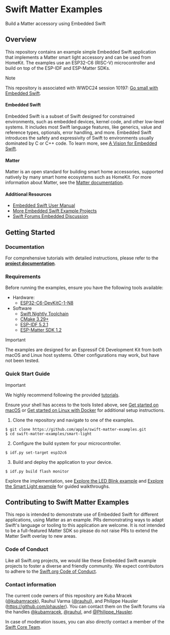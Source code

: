 # Swift Matter Examples

Build a Matter accessory using Embedded Swift

## Overview

<!-- Image -->

This repository contains an example simple Embedded Swift application that implements a Matter smart light accessory and can be used from HomeKit. The examples use an ESP32-C6 (RISC-V) microcontroller and build on top of the ESP-IDF and ESP-Matter SDKs.

> [!NOTE]
> This repository is associated with WWDC24 session 10197: [Go small with Embedded Swift](https://developer.apple.com/wwdc24/10197).

#### Embedded Swift

Embedded Swift is a subset of Swift designed for constrained environments, such as embedded devices, kernel code, and other low-level systems. It includes most Swift language features, like generics, value and reference types, optionals, error handling, and more. Embedded Swift introduces the safety and expressivity of Swift to environments usually dominated by C or C++ code. To learn more, see [A Vision for Embedded Swift](https://github.com/apple/swift-evolution/blob/main/visions/embedded-swift.md).

#### Matter

Matter is an open standard for building smart home accessories, supported natively by many smart home ecosystems such as HomeKit. For more information about Matter, see the [Matter documentation](https://project-chip.github.io/connectedhomeip-doc/index.html).

#### Additional Resources

- [Embedded Swift User Manual](https://github.com/apple/swift/blob/main/docs/EmbeddedSwift/UserManual.md)
- [More Embedded Swift Example Projects](https://github.com/apple/swift-embedded-examples)
- [Swift Forums Embedded Discussion](https://forums.swift.org/c/development/embedded/107)

## Getting Started

### Documentation

For comprehensive tutorials with detailed instructions, please refer to the [**project documentation**](https://apple.github.io/swift-matter-examples/tutorials/tutorial-table-of-contents).

### Requirements

Before running the examples, ensure you have the following tools available:

- Hardware:
  - [ESP32-C6-DevKitC-1-N8](https://docs.espressif.com/projects/espressif-esp-dev-kits/en/latest/esp32c6/esp32-c6-devkitc-1/user_guide.html)
- Software 
  - [Swift Nightly Toolchain](https://www.swift.org/download)
  - [CMake 3.29+](https://cmake.org/download)
  - [ESP-IDF 5.2.1](https://docs.espressif.com/projects/esp-idf/en/v5.2.1/esp32c6/get-started/index.html)
  - [ESP-Matter SDK 1.2](https://docs.espressif.com/projects/esp-matter/en/latest/esp32c6/introduction.html)

> [!IMPORTANT]
> The examples are designed for an Espressif C6 Development Kit from both macOS and Linux host systems. Other configurations may work, but have not been tested.

### Quick Start Guide

> [!IMPORTANT]
> We highly recommend following the provided [tutorials](https://apple.github.io/swift-matter-examples/tutorials/tutorial-table-of-contents).

Ensure your shell has access to the tools listed above, see [Get started on macOS](https://apple.github.io/swift-matter-examples/tutorials/swiftmatterexamples/setup-macos) or [Get started on Linux with Docker](https://apple.github.io/swift-matter-examples/tutorials/swiftmatterexamples/setup-linux) for additional setup instructions.

1. Clone the repository and navigate to one of the examples.
  ```shell
  $ git clone https://github.com/apple/swift-matter-examples.git
  $ cd swift-matter-examples/smart-light
  ```

2. Configure the build system for your microcontroller.
  ```shell
  $ idf.py set-target esp32c6
  ```

3. Build and deploy the application to your device. 
  ```shell
  $ idf.py build flash monitor
  ```

Explore the implementation, see [Explore the LED Blink example](https://apple.github.io/swift-matter-examples/tutorials/swiftmatterexamples/run-example-led-blink#Understand-the-code) and 
[Explore the Smart Light example](https://apple.github.io/swift-matter-examples/tutorials/swiftmatterexamples/run-example-smart-light#Understand-the-code) for guided walkthroughs.

## Contributing to Swift Matter Examples

This repo is intended to demonstrate use of Embedded Swift for different applications, using Matter as an example. PRs demonstrating ways to adapt Swift's language or tooling to this application are welcome. It is not intended to be a full-featured Matter SDK so please do not raise PRs to extend the Matter Swift overlay to new areas.

### Code of Conduct

Like all Swift.org projects, we would like these Embedded Swift example projects to foster a diverse and friendly community. We expect contributors to adhere to the [Swift.org Code of Conduct](https://swift.org/code-of-conduct).

### Contact information

The current code owners of this repository are Kuba Mracek ([@kubamracek](https://github.com/kubamracek)), Rauhul Varma ([@rauhul](https://github.com/rauhul)), and Philippe Hausler (https://github.com/phausler). You can contact them on the Swift forums via the handles [@kubamracek](https://forums.swift.org/u/kubamracek/summary), [@rauhul](https://forums.swift.org/u/rauhul/summary), and [@Philippe_Hausler](https://forums.swift.org/u/philippe_hausler/summary).

In case of moderation issues, you can also directly contact a member of the [Swift Core Team](https://swift.org/community/#community-structure).
